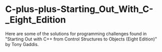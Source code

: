 # C-plus-plus-Starting_Out_With_C-_Eight_Edition

Here are some of the solutions for programming challenges found in "Starting Out with C++ from Control Structures to Objects (Eight Edition)" by Tony Gaddis.
